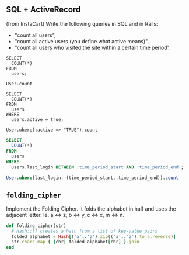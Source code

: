 ## SQL + ActiveRecord

(from InstaCart) Write the following queries in SQL and in Rails:

* "count all users",
* "count all active users (you define what active means)",
* "count all users who visited the site within a certain time period".

```
SELECT
  COUNT(*)
FROM
  users;

User.count
```

```
SELECT
  COUNT(*)
FROM
  users
WHERE
  users.active = true;

User.where(:active => "TRUE").count
```

```sql
SELECT
  COUNT(*)
FROM
  users
WHERE
  users.last_login BETWEEN :time_period_start AND :time_period_end ;

User.where(last_login: (time_period_start..time_period_end)).count
```

## `folding_cipher`

Implement the Folding Cipher. It folds the alphabet in half and uses
the adjacent letter. Ie. a <=> z, b <=> y, c <=> x, m <=> n.

```ruby
def folding_cipher(str)
  # Hash::[] creates a hash from a list of key-value pairs
  folded_alphabet = Hash[('a'..'z').zip(('a'..'z').to_a.reverse)]
  str.chars.map { |chr| folded_alphabet[chr] }.join
end
```
